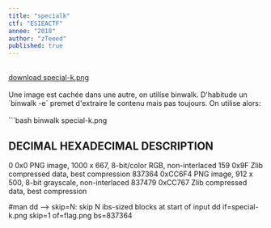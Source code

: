 ```yaml
---
title: "specialk"
ctf: "ESIEACTF"
annee: "2018"
author: "zTeeed"
published: true
---
```


<br />
<a href="/writeup-scripts/2017-2018/ESIEACTF/specialk/special-k.png">download special-k.png</a>
<br />
<br />
Une image est cachée dans une autre, on utilise binwalk. D'habitude un `binwalk -e` premet d'extraire le contenu mais pas toujours. On utilise alors:
<br />
<br />
```bash
binwalk special-k.png

DECIMAL       HEXADECIMAL     DESCRIPTION
--------------------------------------------------------------------------------
0             0x0             PNG image, 1000 x 667, 8-bit/color RGB, non-interlaced
159           0x9F            Zlib compressed data, best compression
837364        0xCC6F4         PNG image, 912 x 500, 8-bit grayscale, non-interlaced
837479        0xCC767         Zlib compressed data, best compression

#man dd -->  skip=N: skip N ibs-sized blocks at start of input
dd if=special-k.png skip=1 of=flag.png bs=837364
```
